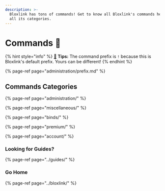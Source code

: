 ```yaml
---
description: >-
  Bloxlink has tons of commands! Get to know all Bloxlink's commands here trough
  all its categories.
---
```


# Commands 🤖

{% hint style="info" %}
[🧙](https://emojipedia.org/mage/) **Tips:** The command prefix is `!` because this is Bloxlink's default prefix. Yours can be different! 
{% endhint %}

{% page-ref page="administration/prefix.md" %}

## Commands Categories

{% page-ref page="administration/" %}

{% page-ref page="miscellaneous/" %}

{% page-ref page="binds/" %}

{% page-ref page="premium/" %}

{% page-ref page="account/" %}

### Looking for Guides?

{% page-ref page="../guides/" %}

### Go Home

{% page-ref page="../bloxlink/" %}

